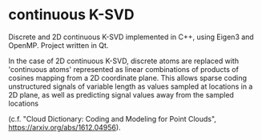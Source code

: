 # continuous K-SVD
Discrete and 2D continuous K-SVD implemented in C++, using Eigen3 and OpenMP. Project written in Qt.  

In the case of 2D continuous K-SVD, discrete atoms are replaced  with 'continuous atoms' represented as linear combinations of  products of cosines mapping from a 2D coordinate plane. This  allows sparse coding unstructured signals of variable length as values sampled at locations in a 2D plane, as well as  predicting signal values away from the sampled locations 

(c.f. "Cloud Dictionary: Coding and Modeling for Point Clouds",  https://arxiv.org/abs/1612.04956).
